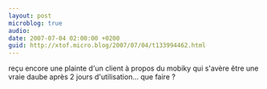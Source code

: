 ```yaml
---
layout: post
microblog: true
audio: 
date: 2007-07-04 02:00:00 +0200
guid: http://xtof.micro.blog/2007/07/04/t133994462.html
---
```

reçu encore une plainte d'un client à propos du mobiky qui s'avère être une vraie daube après 2 jours d'utilisation... que faire ?
